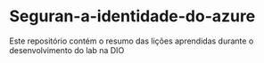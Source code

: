 # Seguran-a-identidade-do-azure
Este repositório contém o resumo das lições aprendidas durante o desenvolvimento do lab na DIO
